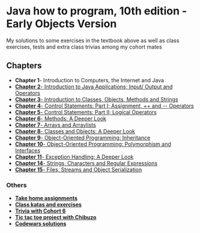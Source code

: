 # Java how to program, 10th edition - Early Objects Version

My solutions to some exercises in the textbook above as well as class exercises, tests and extra class trivias among my cohort mates

## Chapters
- __Chapter 1__- Introduction to Computers, the Internet and Java
- [__Chapter 2__- Introduction to Java Applications; Input/ Output and Operators](https://github.com/oluwadamiloju/java-deitel-exercises/tree/main/src/chapter2)
- [__Chapter 3__- Introduction to Classes, Objects, Methods and Strings](https://github.com/oluwadamiloju/java-deitel-exercises/tree/main/src/chapter3)
- [__Chapter 4__- Control Statements: Part I; Assignment, ++ and -- Operators](https://github.com/oluwadamiloju/java-deitel-exercises/tree/main/src/chapter4)
- [__Chapter 5__- Control Statements: Part II; Logical Operators](https://github.com/oluwadamiloju/java-deitel-exercises/tree/main/src/chapter5)
- [__Chapter 6__- Methods: A Deeper Look](https://github.com/oluwadamiloju/java-deitel-exercises/tree/main/src/chapter6)
- [__Chapter 7__- Arrays and Arraylists](https://github.com/oluwadamiloju/java-deitel-exercises/tree/main/src/chapter7)
- [__Chapter 8__- Classes and Objects: A Deeper Look](https://github.com/oluwadamiloju/java-deitel-exercises/tree/main/src/chapter8)
- [__Chapter 9__- Object-Oriented Programming: Inheritance](https://github.com/oluwadamiloju/java-deitel-exercises/tree/main/src/chapter9)
- [__Chapter 10__- Object-Oriented Programming: Polymorphism and Interfaces](https://github.com/oluwadamiloju/java-deitel-exercises/tree/main/src/chapter10)
- [__Chapter 11__- Exception Handling: A Deeper Look](https://github.com/oluwadamiloju/java-deitel-exercises/tree/main/src/chapter11)
- [__Chapter 14__- Strings, Characters and Regular Expressions](https://github.com/oluwadamiloju/java-deitel-exercises/tree/main/src/chapter14)
- [__Chapter 15__- Files, Streams and Object Serialization](https://github.com/oluwadamiloju/java-deitel-exercises/tree/main/src/chapter15)

### Others
- [__Take home assignments__](https://github.com/oluwadamiloju/java-deitel-exercises/tree/main/src/assignments)
- [__Class katas and exercises__](https://github.com/oluwadamiloju/java-deitel-exercises/tree/main/src/classtests)
- [__Trivia with Cohort 6__](https://github.com/oluwadamiloju/java-deitel-exercises/tree/main/src/extras)
- [__Tic tac toe project with Chibuzo__](https://github.com/oluwadamiloju/java-deitel-exercises/tree/main/src/tictactoe)
- [__Codewars solutions__](https://github.com/oluwadamiloju/java-deitel-exercises/tree/main/src/codewars)